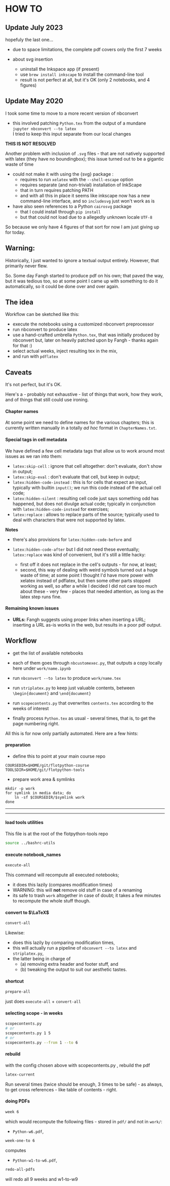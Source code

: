 # HOW TO

## Update July 2023

hopefuly the last one...

* due to space limitations, the complete pdf covers
  only the first 7 weeks

* about svg insertion
  * uninstall the Inkspace app (if present)
  * use `brew install inkscape` to install the command-line tool
  * result is not perfect at all, but it's OK (only 2 notebooks, and 4 figures)

## Update May 2020

I took some time to move to a more recent version of nbconvert  

* this involved patching `Python.tex` from the output of a mundane  
  `jupyter nbconvert --to latex`  
  I tried to keep this input separate from our local changes

**THIS IS NOT RESOLVED**  

Another problem with inclusion of `.svg` files - that are not natively supported with
latex (they have no boundingbox); this issue turned out to be a gigantic waste of time  
* could not make it with using the {svg} package :
  * requires to run `xelatex` with the `--shell-escape` option
  * requires separate (and non-trivial) installation of InkScape
  * that in turn requires patching PATH
  * and with all this in place it seems like inkscape now has a new command-line
    interface, and so `includesvg` just won't work as is
* have also seen references to a Python `cairosvg` package 
  * that I could install through `pip install`
  * but that could not load due to a allegedly unknown locale `UTF-8`

So because we only have 4 figures of that sort for now I am just giving up for today.

## Warning:

Historically, I just wanted to ignore a textual output entirely.
However, that primarily never flew.

So. Some day Fangh started to produce pdf on his own; that paved the way, but it
was tedious too, so at some point I came up with something to do it
automatically, so it could be done over and over again.

## The idea

Workflow can be sketched like this:
* execute the notebooks using a customized nbconvert preprocessor
* run nbconvert to produce latex
* use a hand-crafted umbrella `Python.tex`, that was initially produced by nbconvert but, later on heavily patched upon by Fangh - thanks again for that :)
* select actual weeks, inject resulting tex in the mix,
* and run with `pdflatex`

## Caveats

It's not perfect, but it's OK.

Here's a - probably not exhaustive - list of things that work, how they work,
and of things that still could use ironing.

#### Chapter names

At some point we need to define names for the various chapters; this is
currently written manually in a totally *ad hoc* format in
`ChapterNames.txt`.

#### Special tags in cell metadata

We have defined a few cell metadata tags that allow us to work around most
issues as we ran into them:

* `latex:skip-cell` : ignore that cell altogether: don't evaluate,
   don't show in output;
* `latex:skip-eval` : don't evaluate that cell, but keep in output;
* `latex:hidden-code-instead` : this is for cells that expect an input, typically with builtin `input()`; we run this code instead of the actual cell code;
* `latex:hidden-silent` : resulting cell code just says something odd has happened, but does not divulge actual code; typically in conjunction with `latex:hidden-code-instead` for exercises;
* `latex:replace` : allows to replace parts of the source; typically used to deal with characters that were not supported by latex.

**Notes**

* there's also provisions for `latex:hidden-code-before` and
* `latex:hidden-code-after` but I did not need these eventually;
  `latex:replace` was kind of convenient, but it's still a little hacky:

  * first off it does not replace in the cell's outputs - for now, at least;
  * second, this way of dealing with weird symbols turned out a huge waste
    of time; at some point I thought I'd have more power with xelatex
    instead of pdflatex, but then some other parts stopped working as well,
    so after a while I decided I did not care too much about these - very
    few - places that needed attention, as long as the latex step runs fine.

#### Remaining known issues

* **URLs:** Fangh suggests using proper links when inserting a URL; inserting a URL as-is works in the web, but results in a poor pdf output.

## Workflow

* get the list of available notebooks
* each of them goes through `nbcustomexec.py`, that outputs a copy locally here under `work/name.ipynb`
* run `nbconvert --to latex` to produce `work/name.tex`
* run `striplatex.py` to keep just valuable contents, between `\begin{document}` and `\end{document}`
* run `scopecontents.py` that overwrites `contents.tex` according to the weeks of interest

* finally process `Python.tex` as usual - several times, that is, to get the page numbering right.

All this is for now only partially automated. Here are a few hints:

#### preparation

*  define this to point at your main course repo

```
COURSEDIR=$HOME/git/flotpython-course
TOOLSDIR=$HOME/git/flotpython-tools
```

* prepare work area & symlinks

```
mkdir -p work
for symlink in media data; do
    ln -sf $COURSEDIR/$symlink work
done
```

*****

*****

#### load tools utilities

This file is at the root of the flotpython-tools repo

```bash
source ../bashrc-utils
```

#### execute notebook_names

```bash
execute-all
```

This command will recompute all executed notebooks;
  * it does this lazily (compares modification times)
  * WARNING: this will **not** remove old stuff in case of a renaming
  * its safe to trash `work` altogether in case of doubt; it takes a few minutes to recompute the whole stuff though.

#### convert to $\LaTeX$

```bash
convert-all
```

Likewise:

* does this lazily by comparing modification times,
* this will actually run a pipeline of `nbconvert --to latex` and `striplatex.py`,
* the latter being in charge of
  * (a) removing extra header and footer stuff, and
  * (b) tweaking the output to suit our aesthetic tastes.

#### shortcut

```bash
prepare-all
```

just does `execute-all` + `convert-all`

#### selecting scope - in weeks

```bash
scopecontents.py
# or
scopecontents.py 1 5
# or
scopecontents.py --from 1 --to 6
```

#### rebuild

with the config chosen above with scopecontents.py , rebuild the pdf

```bash
latex-current
```

Run several times (twice should be enough, 3 times to be safe) - as always, to get cross references - like table of contents - right.

#### doing PDFs

```bash
week 6
```

which would recompute the following files - stored in `pdf/` and not in `work/`:

* `Python-w6.pdf`,

```bash
week-one-to 6
```

computes
* `Python-w1-to-w6.pdf`,


```bash
redo-all-pdfs
```

will redo all 9 weeks and w1-to-w9
